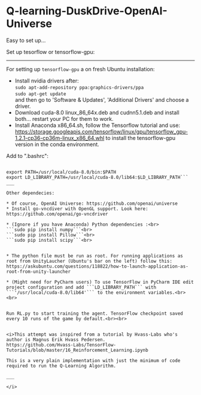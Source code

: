 # Q-learning-DuskDrive-OpenAI-Universe

Easy to set up...

Set up tesorflow or tensorflow-gpu:<br>
____

For setting up ```tensorflow-gpu``` a on fresh Ubuntu installation:
* Install nvidia drivers after: <br>
```sudo apt-add-repository ppa:graphics-drivers/ppa```<br>
```sudo apt-get update```<br>
and then go to 'Software & Updates', 'Additional Drivers' and choose a driver.
* Download cuda-8.0 linux_86_64x.deb and cudnn5.1.deb and install both... restart your PC for them to work.
* Install Anaconda x86_64.sh, follow the Tensorflow tutorial and use: https://storage.googleapis.com/tensorflow/linux/gpu/tensorflow_gpu-1.2.1-cp36-cp36m-linux_x86_64.whl
to install the tensorflow-gpu version in the conda environment. 

Add to ".bashrc": 
```export PATH=/home/carl/anaconda2/bin:$PATH

export PATH=/usr/local/cuda-8.0/bin:$PATH
export LD_LIBRARY_PATH=/usr/local/cuda-8.0/lib64:$LD_LIBRARY_PATH```
___

Other dependecies:

* Of course, OpenAI Universe: https://github.com/openai/universe
* Install go-vncdiver with OpenGL support. Look here: https://github.com/openai/go-vncdriver

* (Ignore if you have Anaconda) Python dependencies :<br>
```sudo pip install numpy```<br>
```sudo pip install Pillow```<br>
```sudo pip install scipy```<br>


* The python file must be run as root. For running applications as root from UnityLaucher (Ubuntu's bar on the left) follow this: https://askubuntu.com/questions/118822/how-to-launch-application-as-root-from-unity-launcher
 
* (Might need for PyCharm users) To use TensorFlow in PyCharm IDE edit project configuration and add ```LD_LIBRARY_PATH``` with ```'/usr/local/cuda-8.0/lib64'``` to the environment variables.<br><br>


Run RL.py to start training the agent. TensorFlow checkpoint saved every 10 runs of the game by default.<br><br>


<i>This attempt was inspired from a tutorial by Hvass-Labs who's author is Magnus Erik Hvass Pedersen.
https://github.com/Hvass-Labs/TensorFlow-Tutorials/blob/master/16_Reinforcement_Learning.ipynb

This is a very plain implementation with just the minimum of code required to run the Q-Learning Algorithm.

___

</i>
